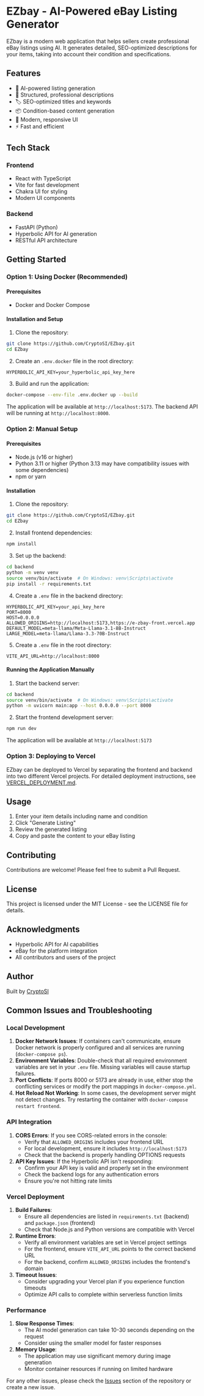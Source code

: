 # EZbay - AI-Powered eBay Listing Generator

EZbay is a modern web application that helps sellers create professional eBay listings using AI. It generates detailed, SEO-optimized descriptions for your items, taking into account their condition and specifications.

## Features

- 🤖 AI-powered listing generation
- 📝 Structured, professional descriptions
- 🏷️ SEO-optimized titles and keywords
- 📦 Condition-based content generation
- 🎨 Modern, responsive UI
- ⚡ Fast and efficient

## Tech Stack

### Frontend
- React with TypeScript
- Vite for fast development
- Chakra UI for styling
- Modern UI components

### Backend
- FastAPI (Python)
- Hyperbolic API for AI generation
- RESTful API architecture

## Getting Started

### Option 1: Using Docker (Recommended)

#### Prerequisites
- Docker and Docker Compose

#### Installation and Setup

1. Clone the repository:
```bash
git clone https://github.com/CryptoSI/EZbay.git
cd EZbay
```

2. Create an `.env.docker` file in the root directory:
```
HYPERBOLIC_API_KEY=your_hyperbolic_api_key_here
```

3. Build and run the application:
```bash
docker-compose --env-file .env.docker up --build
```

The application will be available at `http://localhost:5173`. The backend API will be running at `http://localhost:8000`.

### Option 2: Manual Setup

#### Prerequisites
- Node.js (v16 or higher)
- Python 3.11 or higher (Python 3.13 may have compatibility issues with some dependencies)
- npm or yarn

#### Installation

1. Clone the repository:
```bash
git clone https://github.com/CryptoSI/EZbay.git
cd EZbay
```

2. Install frontend dependencies:
```bash
npm install
```

3. Set up the backend:
```bash
cd backend
python -m venv venv
source venv/bin/activate  # On Windows: venv\Scripts\activate
pip install -r requirements.txt
```

4. Create a `.env` file in the backend directory:
```
HYPERBOLIC_API_KEY=your_api_key_here
PORT=8000
HOST=0.0.0.0
ALLOWED_ORIGINS=http://localhost:5173,https://e-zbay-front.vercel.app
DEFAULT_MODEL=meta-llama/Meta-Llama-3.1-8B-Instruct
LARGE_MODEL=meta-llama/Llama-3.3-70B-Instruct
```

5. Create a `.env` file in the root directory:
```
VITE_API_URL=http://localhost:8000
```

#### Running the Application Manually

1. Start the backend server:
```bash
cd backend
source venv/bin/activate  # On Windows: venv\Scripts\activate
python -m uvicorn main:app --host 0.0.0.0 --port 8000
```

2. Start the frontend development server:
```bash
npm run dev
```

The application will be available at `http://localhost:5173`

### Option 3: Deploying to Vercel

EZbay can be deployed to Vercel by separating the frontend and backend into two different Vercel projects. For detailed deployment instructions, see [VERCEL_DEPLOYMENT.md](VERCEL_DEPLOYMENT.md).

## Usage

1. Enter your item details including name and condition
2. Click "Generate Listing"
3. Review the generated listing
4. Copy and paste the content to your eBay listing

## Contributing

Contributions are welcome! Please feel free to submit a Pull Request.

## License

This project is licensed under the MIT License - see the LICENSE file for details.

## Acknowledgments

- Hyperbolic API for AI capabilities
- eBay for the platform integration
- All contributors and users of the project

## Author

Built by [CryptoSI](https://github.com/CryptoSI)

## Common Issues and Troubleshooting

### Local Development
1. **Docker Network Issues**: If containers can't communicate, ensure Docker network is properly configured and all services are running (`docker-compose ps`).
2. **Environment Variables**: Double-check that all required environment variables are set in your `.env` file. Missing variables will cause startup failures.
3. **Port Conflicts**: If ports 8000 or 5173 are already in use, either stop the conflicting services or modify the port mappings in `docker-compose.yml`.
4. **Hot Reload Not Working**: In some cases, the development server might not detect changes. Try restarting the container with `docker-compose restart frontend`.

### API Integration
1. **CORS Errors**: If you see CORS-related errors in the console:
   - Verify that `ALLOWED_ORIGINS` includes your frontend URL
   - For local development, ensure it includes `http://localhost:5173`
   - Check that the backend is properly handling OPTIONS requests
2. **API Key Issues**: If the Hyperbolic API isn't responding:
   - Confirm your API key is valid and properly set in the environment
   - Check the backend logs for any authentication errors
   - Ensure you're not hitting rate limits

### Vercel Deployment
1. **Build Failures**: 
   - Ensure all dependencies are listed in `requirements.txt` (backend) and `package.json` (frontend)
   - Check that Node.js and Python versions are compatible with Vercel
2. **Runtime Errors**:
   - Verify all environment variables are set in Vercel project settings
   - For the frontend, ensure `VITE_API_URL` points to the correct backend URL
   - For the backend, confirm `ALLOWED_ORIGINS` includes the frontend's domain
3. **Timeout Issues**:
   - Consider upgrading your Vercel plan if you experience function timeouts
   - Optimize API calls to complete within serverless function limits

### Performance
1. **Slow Response Times**: 
   - The AI model generation can take 10-30 seconds depending on the request
   - Consider using the smaller model for faster responses
2. **Memory Usage**:
   - The application may use significant memory during image generation
   - Monitor container resources if running on limited hardware

For any other issues, please check the [Issues](https://github.com/yourusername/EZbay/issues) section of the repository or create a new issue. 